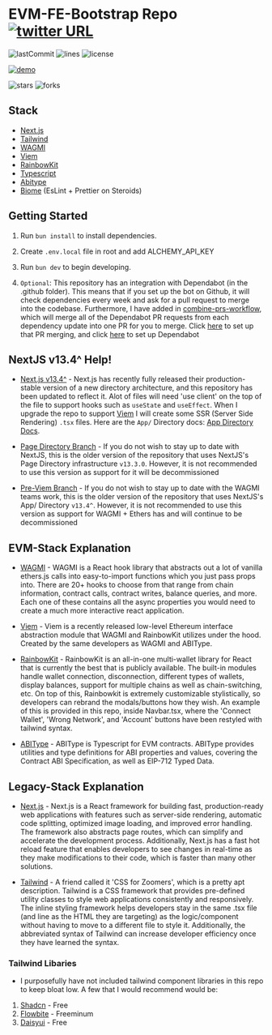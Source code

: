 # EVM-FE-Bootstrap Repo [![twitter URL](https://img.shields.io/twitter/url/https/twitter.com/seranged.svg?style=social&label=Follow%20%40seranged)](https://twitter.com/seranged)

![lastCommit](https://img.shields.io/github/last-commit/seranged/evm-fe-bootstrap?style=for-the-badge)
![lines](https://img.shields.io/tokei/lines/github/seranged/evm-fe-bootstrap?style=for-the-badge)
![license](https://img.shields.io/github/license/seranged/evm-fe-bootstrap?style=for-the-badge)

[![demo](https://img.shields.io/badge/Demo_Page-Click-success?style=for-the-badge)](https://www.seranged.com/)

![stars](https://img.shields.io/github/stars/seranged/evm-fe-bootstrap?style=social)
![forks](https://img.shields.io/github/forks/seranged/evm-fe-bootstrap?style=social)

## Stack

- [Next.js](https://github.com/vercel/next.js)
- [Tailwind](https://github.com/tailwindlabs/tailwindcss)
- [WAGMI](https://github.com/wagmi-dev/wagmi)
- [Viem](https://github.com/wagmi-dev/viem)
- [RainbowKit](https://github.com/rainbow-me/rainbowkit)
- [Typescript](https://github.com/microsoft/TypeScript)
- [Abitype](https://github.com/wagmi-dev/abitype)
- [Biome](https://biomejs.dev/) (EsLint + Prettier on Steroids)

## Getting Started

1. Run `bun install` to install dependencies.
2. Create `.env.local` file in root and add ALCHEMY_API_KEY
3. Run `bun dev` to begin developing.

4. `Optional`: This repository has an integration with Dependabot (in the .github folder). This means that if you set up the bot on Github, it will check dependencies every week and ask for a pull request to merge into the codebase. Furthermore, I have added in [combine-prs-workflow](https://github.com/hrvey/combine-prs-workflow), which will merge all of the Dependabot PR requests from each dependency update into one PR for you to merge. Click [here](https://github.com/hrvey/combine-prs-workflow) to set up that PR merging, and click [here](https://docs.github.com/en/code-security/dependabot/dependabot-version-updates/configuring-dependabot-version-updates#enabling-dependabot-version-updates) to set up Dependabot

## NextJS v13.4^ Help!

- [Next.js v13.4^](https://nextjs.org/blog/next-13-4) - Next.js has recently fully released their production-stable version of a new directory architecture, and this repository has been updated to reflect it. Alot of files will need 'use client' on the top of the file to support hooks such as `useState` and `useEffect`. When I upgrade the repo to support [Viem](https://viem.sh/) I will create some SSR (Server Side Rendering) `.tsx` files. Here are the `App/` Directory docs: [App Directory Docs](https://nextjs.org/docs/app/building-your-application/routing).

- [Page Directory Branch](https://github.com/Seranged/EVM-FE-Bootstrap/tree/pages-dir) - If you do not wish to stay up to date with NextJS, this is the older version of the repository that uses NextJS's Page Directory infrastructure `v13.3.0`. However, it is not recommended to use this version as support for it will be decommissioned

- [Pre-Viem Branch](<https://github.com/Seranged/EVM-FE-Bootstrap/tree/app/dir-ethers.js-old-wagmi-(no-viem)>) - If you do not wish to stay up to date with the WAGMI teams work, this is the older version of the repository that uses NextJS's App/ Directory `v13.4^`. However, it is not recommended to use this version as support for WAGMI + Ethers has and will continue to be decommissioned

## EVM-Stack Explanation

- [WAGMI](https://github.com/wagmi-dev/wagmi) - WAGMI is a React hook library that abstracts out a lot of vanilla ethers.js calls into easy-to-import functions which you just pass props into. There are 20+ hooks to choose from that range from chain information, contract calls, contract writes, balance queries, and more. Each one of these contains all the async properties you would need to create a much more interactive react application.

- [Viem](https://viem.sh/) - Viem is a recently released low-level Ethereum interface abstraction module that WAGMI and RainbowKit utilizes under the hood. Created by the same developers as WAGMI and ABIType.

- [RainbowKit](https://github.com/rainbow-me/rainbowkit) - RainbowKit is an all-in-one multi-wallet library for React that is currently the best that is publicly available. The built-in modules handle wallet connection, disconnection, different types of wallets, display balances, support for multiple chains as well as chain-switching, etc. On top of this, Rainbowkit is extremely customizable stylistically, so developers can rebrand the modals/buttons how they wish. An example of this is provided in this repo, inside Navbar.tsx, where the 'Connect Wallet', 'Wrong Network', and 'Account' buttons have been restyled with tailwind syntax.

- [ABIType](https://abitype.dev/) - ABIType is Typescript for EVM contracts. ABIType provides utilities and type definitions for ABI properties and values, covering the Contract ABI Specification, as well as EIP-712 Typed Data.

## Legacy-Stack Explanation

- [Next.js](https://github.com/vercel/next.js) - Next.js is a React framework for building fast, production-ready web applications with features such as server-side rendering, automatic code splitting, optimized image loading, and improved error handling. The framework also abstracts page routes, which can simplify and accelerate the development process. Additionally, Next.js has a fast hot reload feature that enables developers to see changes in real-time as they make modifications to their code, which is faster than many other solutions.

- [Tailwind](https://github.com/tailwindlabs/tailwindcss) - A friend called it 'CSS for Zoomers', which is a pretty apt description. Tailwind is a CSS framework that provides pre-defined utility classes to style web applications consistently and responsively. The inline styling framework helps developers stay in the same .tsx file (and line as the HTML they are targeting) as the logic/component without having to move to a different file to style it. Additionally, the abbreviated syntax of Tailwind can increase developer efficiency once they have learned the syntax.

### Tailwind Libaries

- I purposefully have not included tailwind component libraries in this repo to keep bloat low. A few that I would recommend would be:

1. [Shadcn](https://ui.shadcn.com/) - Free
2. [Flowbite](https://flowbite.com/docs/getting-started/introduction/) - Freeminum
3. [Daisyui](https://daisyui.com/) - Free
